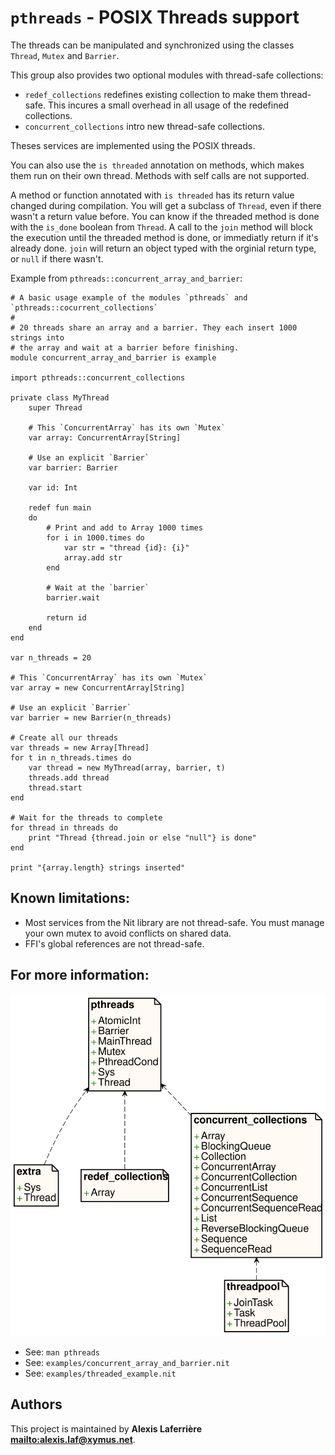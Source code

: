 # `pthreads` - POSIX Threads support

The threads can be manipulated and synchronized using the classes `Thread`,
`Mutex` and `Barrier`.

This group also provides two optional modules with thread-safe collections:

* `redef_collections` redefines existing collection to make them thread-safe.
  This incures a small overhead in all usage of the redefined collections.
* `concurrent_collections` intro new thread-safe collections.

Theses services are implemented using the POSIX threads.

You can also use the `is threaded` annotation on methods, which makes them run on their own thread.
Methods with self calls are not supported.

A method or function annotated with `is threaded` has its return value changed during compilation.
You will get a subclass of `Thread`, even if there wasn't a return value before. You can know if the threaded method is done with the `is_done` boolean from `Thread`.
A call to the `join` method will block the execution until the threaded method is done, or immediatly return if it's already done.
`join` will return an object typed with the orginial return type, or `null` if there wasn't.

Example from `pthreads::concurrent_array_and_barrier`:

~~~
# A basic usage example of the modules `pthreads` and `pthreads::cocurrent_collections`
#
# 20 threads share an array and a barrier. They each insert 1000 strings into
# the array and wait at a barrier before finishing.
module concurrent_array_and_barrier is example

import pthreads::concurrent_collections

private class MyThread
	super Thread

	# This `ConcurrentArray` has its own `Mutex`
	var array: ConcurrentArray[String]

	# Use an explicit `Barrier`
	var barrier: Barrier

	var id: Int

	redef fun main
	do
		# Print and add to Array 1000 times
		for i in 1000.times do
			var str = "thread {id}: {i}"
			array.add str
		end

		# Wait at the `barrier`
		barrier.wait

		return id
	end
end

var n_threads = 20

# This `ConcurrentArray` has its own `Mutex`
var array = new ConcurrentArray[String]

# Use an explicit `Barrier`
var barrier = new Barrier(n_threads)

# Create all our threads
var threads = new Array[Thread]
for t in n_threads.times do
	var thread = new MyThread(array, barrier, t)
	threads.add thread
	thread.start
end

# Wait for the threads to complete
for thread in threads do
	print "Thread {thread.join or else "null"} is done"
end

print "{array.length} strings inserted"
~~~

## Known limitations:

* Most services from the Nit library are not thread-safe. You must manage
  your own mutex to avoid conflicts on shared data.
* FFI's global references are not thread-safe.

## For more information:

![Diagram for `pthreads`](uml-pthreads.svg)

* See: `man pthreads`
* See: `examples/concurrent_array_and_barrier.nit`
* See: `examples/threaded_example.nit`

## Authors

This project is maintained by **Alexis Laferrière <mailto:alexis.laf@xymus.net>**.
